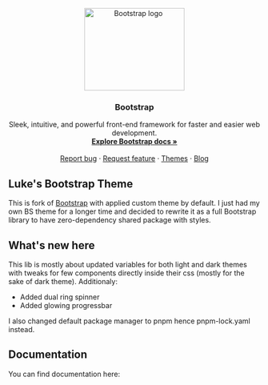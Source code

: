 <p align="center">
  <a href="https://getbootstrap.com/">
    <img src="https://getbootstrap.com/docs/5.3/assets/brand/bootstrap-logo-shadow.png" alt="Bootstrap logo" width="200" height="165">
  </a>
</p>

<h3 align="center">Bootstrap</h3>

<p align="center">
  Sleek, intuitive, and powerful front-end framework for faster and easier web development.
  <br>
  <a href="https://getbootstrap.com/docs/5.3/"><strong>Explore Bootstrap docs »</strong></a>
  <br>
  <br>
  <a href="https://github.com/twbs/bootstrap/issues/new?assignees=-&labels=bug&template=bug_report.yml">Report bug</a>
  ·
  <a href="https://github.com/twbs/bootstrap/issues/new?assignees=&labels=feature&template=feature_request.yml">Request feature</a>
  ·
  <a href="https://themes.getbootstrap.com/">Themes</a>
  ·
  <a href="https://blog.getbootstrap.com/">Blog</a>
</p>


## Luke's Bootstrap Theme

This is fork of [Bootstrap](https://github.com/twbs/bootstrap) with applied custom theme by default. I just had my own BS theme for a longer time and decided to rewrite it as a full Bootstrap library to have zero-dependency shared package with styles.

## What's new here

This lib is mostly about updated variables for both light and dark themes with tweaks for few components directly inside their css (mostly for the sake of dark theme). Additionaly:

- Added dual ring spinner
- Added glowing progressbar

I also changed default package manager to pnpm hence pnpm-lock.yaml instead.

## Documentation

You can find documentation here:
